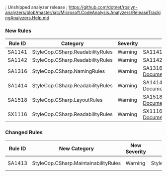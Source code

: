 ﻿; Unshipped analyzer release
; https://github.com/dotnet/roslyn-analyzers/blob/master/src/Microsoft.CodeAnalysis.Analyzers/ReleaseTrackingAnalyzers.Help.md

### New Rules

Rule ID | Category | Severity | Notes
--------|----------|----------|-------
SA1141 | StyleCop.CSharp.ReadabilityRules | Warning | SA1141UseTupleSyntax, [Documentation](https://github.com/DotNetAnalyzers/StyleCopAnalyzers/blob/master/documentation/SA1141.md)
SA1142 | StyleCop.CSharp.ReadabilityRules | Warning | SA1142ReferToTupleElementsByName, [Documentation](https://github.com/DotNetAnalyzers/StyleCopAnalyzers/blob/master/documentation/SA1142.md)
SA1316 | StyleCop.CSharp.NamingRules | Warning | SA1316TupleElementNamesShouldUseCorrectCasing, [Documentation](https://github.com/DotNetAnalyzers/StyleCopAnalyzers/blob/master/documentation/SA1316.md)
SA1414 | StyleCop.CSharp.ReadabilityRules | Warning | SA1414TupleTypesInSignaturesShouldHaveElementNames, [Documentation](https://github.com/DotNetAnalyzers/StyleCopAnalyzers/blob/master/documentation/SA1414.md)
SA1518 | StyleCop.CSharp.LayoutRules | Warning | SA1518UseLineEndingsCorrectlyAtEndOfFile, [Documentation](https://github.com/DotNetAnalyzers/StyleCopAnalyzers/blob/master/documentation/SA1518.md)
SX1116 | StyleCop.CSharp.ReadabilityRules | Warning | SX1116SplitParametersMustStartOnLineAfterDeclaration, [Documentation](https://github.com/DotNetAnalyzers/StyleCopAnalyzers/blob/master/documentation/SX1116.md)

### Changed Rules

Rule ID | New Category | New Severity | Old Category | Old Severity | Notes
--------|--------------|--------------|--------------|--------------|-------
SA1413 | StyleCop.CSharp.MaintainabilityRules | Warning | StyleCop.CSharp.ReadabilityRules | Warning | SA1413UseTrailingCommasInMultiLineInitializers, [Documentation](https://github.com/DotNetAnalyzers/StyleCopAnalyzers/blob/master/documentation/SA1413.md)
